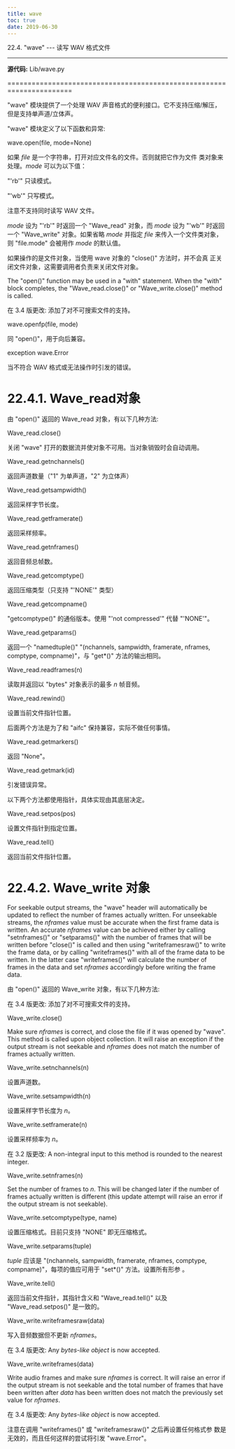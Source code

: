 ```yaml
---
title: wave
toc: true
date: 2019-06-30
---
```

22.4. "wave" --- 读写 WAV 格式文件
********************************

**源代码:** Lib/wave.py

======================================================================

"wave" 模块提供了一个处理 WAV 声音格式的便利接口。它不支持压缩/解压，
但是支持单声道/立体声。

"wave" 模块定义了以下函数和异常:

wave.open(file, mode=None)

   如果 *file* 是一个字符串，打开对应文件名的文件。否则就把它作为文件
   类对象来处理。*mode* 可以为以下值：

   "'rb'"
      只读模式。

   "'wb'"
      只写模式。

   注意不支持同时读写 WAV 文件。

   *mode* 设为 "'rb'" 时返回一个 "Wave_read" 对象，而 *mode* 设为
   "'wb'" 时返回一个 "Wave_write" 对象。如果省略 *mode* 并指定 *file*
   来传入一个文件类对象，则 "file.mode" 会被用作 *mode* 的默认值。

   如果操作的是文件对象，当使用 wave 对象的 "close()" 方法时，并不会真
   正关闭文件对象，这需要调用者负责来关闭文件对象。

   The "open()" function may be used in a "with" statement.  When the
   "with" block completes, the "Wave_read.close()" or
   "Wave_write.close()" method is called.

   在 3.4 版更改: 添加了对不可搜索文件的支持。

wave.openfp(file, mode)

   同 "open()"，用于向后兼容。

exception wave.Error

   当不符合 WAV 格式或无法操作时引发的错误。


22.4.1. Wave_read对象
=====================

由 "open()" 返回的 Wave_read 对象，有以下几种方法:

Wave_read.close()

   关闭 "wave" 打开的数据流并使对象不可用。当对象销毁时会自动调用。

Wave_read.getnchannels()

   返回声道数量（"1" 为单声道，"2" 为立体声）

Wave_read.getsampwidth()

   返回采样字节长度。

Wave_read.getframerate()

   返回采样频率。

Wave_read.getnframes()

   返回音频总帧数。

Wave_read.getcomptype()

   返回压缩类型（只支持 "'NONE'" 类型）

Wave_read.getcompname()

   "getcomptype()" 的通俗版本。使用 "'not compressed'" 代替 "'NONE'"。

Wave_read.getparams()

   返回一个 "namedtuple()" "(nchannels, sampwidth, framerate, nframes,
   comptype, compname)"，与 "get*()" 方法的输出相同。

Wave_read.readframes(n)

   读取并返回以 "bytes" 对象表示的最多 *n* 帧音频。

Wave_read.rewind()

   设置当前文件指针位置。

后面两个方法是为了和 "aifc" 保持兼容，实际不做任何事情。

Wave_read.getmarkers()

   返回 "None"。

Wave_read.getmark(id)

   引发错误异常。

以下两个方法都使用指针，具体实现由其底层决定。

Wave_read.setpos(pos)

   设置文件指针到指定位置。

Wave_read.tell()

   返回当前文件指针位置。


22.4.2. Wave_write 对象
=======================

For seekable output streams, the "wave" header will automatically be
updated to reflect the number of frames actually written.  For
unseekable streams, the *nframes* value must be accurate when the
first frame data is written.  An accurate *nframes* value can be
achieved either by calling "setnframes()" or "setparams()" with the
number of frames that will be written before "close()" is called and
then using "writeframesraw()" to write the frame data, or by calling
"writeframes()" with all of the frame data to be written.  In the
latter case "writeframes()" will calculate the number of frames in the
data and set *nframes* accordingly before writing the frame data.

由 "open()" 返回的 Wave_write 对象，有以下几种方法:

在 3.4 版更改: 添加了对不可搜索文件的支持。

Wave_write.close()

   Make sure *nframes* is correct, and close the file if it was opened
   by "wave".  This method is called upon object collection.  It will
   raise an exception if the output stream is not seekable and
   *nframes* does not match the number of frames actually written.

Wave_write.setnchannels(n)

   设置声道数。

Wave_write.setsampwidth(n)

   设置采样字节长度为 *n*。

Wave_write.setframerate(n)

   设置采样频率为 *n*。

   在 3.2 版更改: A non-integral input to this method is rounded to
   the nearest integer.

Wave_write.setnframes(n)

   Set the number of frames to *n*.  This will be changed later if the
   number of frames actually written is different (this update attempt
   will raise an error if the output stream is not seekable).

Wave_write.setcomptype(type, name)

   设置压缩格式。目前只支持 "NONE" 即无压缩格式。

Wave_write.setparams(tuple)

   *tuple* 应该是 "(nchannels, sampwidth, framerate, nframes,
   comptype, compname)"，每项的值应可用于 "set*()" 方法。设置所有形参
   。

Wave_write.tell()

   返回当前文件指针，其指针含义和 "Wave_read.tell()" 以及
   "Wave_read.setpos()" 是一致的。

Wave_write.writeframesraw(data)

   写入音频数据但不更新 *nframes*。

   在 3.4 版更改: Any *bytes-like object* is now accepted.

Wave_write.writeframes(data)

   Write audio frames and make sure *nframes* is correct.  It will
   raise an error if the output stream is not seekable and the total
   number of frames that have been written after *data* has been
   written does not match the previously set value for *nframes*.

   在 3.4 版更改: Any *bytes-like object* is now accepted.

注意在调用 "writeframes()" 或 "writeframesraw()" 之后再设置任何格式参
数是无效的，而且任何这样的尝试将引发 "wave.Error"。
